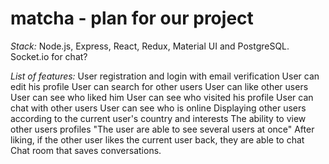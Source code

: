 # matcha - plan for our project 

*Stack:*
Node.js, Express, React, Redux, Material UI and PostgreSQL.
Socket.io for chat?

*List of features:*
User registration and login with email verification
User can edit his profile
User can search for other users
User can like other users
User can see who liked him
User can see who visited his profile
User can chat with other users
User can see who is online
Displaying other users according to the current user's country and interests
The ability to view other users profiles "The user are able to see several users at once"
After liking, if the other user likes the current user back, they are able to chat
Chat room that saves conversations.

